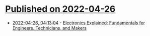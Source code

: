 # [Published on 2022-04-26](index.md)

* [2022-04-26, 04:13:04](https://news.ycombinator.com/item?id=31163871) - [Electronics Explained: Fundamentals for Engineers, Technicians, and Makers](https://www.sciencedirect.com/book/9780128116418/electronics-explained)
